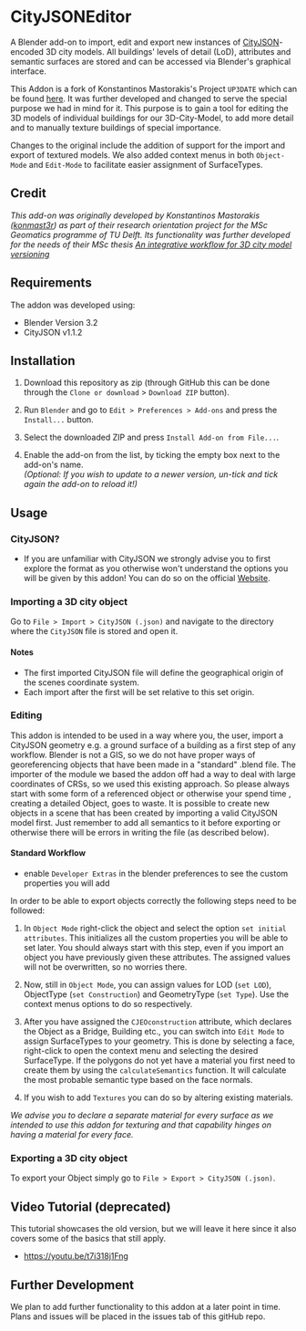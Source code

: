 # CityJSONEditor

A Blender add-on to import, edit and export new instances of [CityJSON](http://cityjson.org)-encoded 3D city models. All buildings' levels of detail (LoD), attributes and semantic surfaces are stored and can be accessed via Blender's graphical interface.

This Addon is a fork of Konstantinos Mastorakis's Project `UP3DATE` which can be found [here](https://github.com/cityjson/Up3date). It was further developed and changed to serve the special purpose we had in mind for it. This purpose is to gain a tool for editing the 3D models of individual buildings for our 3D-City-Model, to add more detail and to manually texture buildings of special importance. 

Changes to the original include the addition of support for the import and export of textured models. We also added context menus in both `Object-Mode` and `Edit-Mode` to facilitate easier assignment of SurfaceTypes.

## Credit

*This add-on was originally developed by Konstantinos Mastorakis ([konmast3r](https://github.com/konmast3r/)) as part of their research orientation project for the MSc Geomatics programme of TU Delft. Its functionality was further developed for the needs of their MSc thesis [An integrative workflow for 3D city model versioning](http://resolver.tudelft.nl/uuid:a7f7f0c8-7a34-454e-973a-d55f5b8b0dfe)*

## Requirements

The addon was developed using:

- Blender Version 3.2
- CityJSON v1.1.2


## Installation

1. Download this repository as zip (through GitHub this can be done through the `Clone or download` > `Download ZIP` button).

2. Run `Blender` and go to `Edit > Preferences > Add-ons` and press the `Install...` button.

3. Select the downloaded ZIP and press `Install Add-on from File...`.

4. Enable the add-on from the list, by ticking the empty box next to the add-on's name.<br>
*(Optional: If you wish to update to a newer version, un-tick and tick again the add-on to reload it!)*


## Usage

### CityJSON?

- If you are unfamiliar with CityJSON we strongly advise you to first explore the format as you otherwise won't understand the options you will be given by this addon! You can do so on the official [Website](https://www.cityjson.org/).


### Importing a 3D city object

Go to `File > Import > CityJSON (.json)` and navigate to the directory where the `CityJSON` file is stored and open it.

#### Notes

- The first imported CityJSON file will define the geographical origin of the scenes coordinate system.
- Each import after the first will be set relative to this set origin.

### Editing

This addon is intended to be used in a way where you, the user, import a CityJSON geometry e.g. a ground surface of a building as a first step of any workflow. Blender is not a GIS, so we do not have proper ways of georeferencing objects that have been made in a "standard" .blend file. The importer of the module we based the addon off had a way to deal with large coordinates of CRSs, so we used this existing approach. So please always start with some form of a referenced object or otherwise your spend time , creating a detailed Object, goes to waste.
It is possible to create new objects in a scene that has been created by importing a valid CityJSON model first. Just remember to add all semantics to it before exporting or otherwise there will be errors in writing the file (as described below).

#### Standard Workflow

- enable `Developer Extras` in the blender preferences to see the custom properties you will add

In order to be able to export objects correctly the following steps need to be followed:

1. In `Object Mode` right-click the object and select the option `set initial attributes`.
This initializes all the custom properties you will be able to set later. You should always start with this step, even if you import an object you have previously given these attributes. The assigned values will not be overwritten, so no worries there.

2. Now, still in `Object Mode`, you can assign values for LOD (`set LOD`), ObjectType (`set Construction`) and GeometryType (`set Type`). Use the context menus options to do so respectively. 

3. After you have assigned the `CJEOconstruction` attribute, which declares the Object as a Bridge, Building etc., you can switch into `Edit Mode` to assign SurfaceTypes to your geometry. This is done by selecting a face, right-click to open the context menu and selecting the desired SurfaceType. If the polygons do not yet have a material you first need to create them by using the `calculateSemantics` function. It will calculate the most probable semantic type based on the face normals. 

4. If you wish to add `Textures` you can do so by altering existing materials. 

*We advise you to declare a separate material for every surface as we intended to use this addon for texturing and that capability hinges on having a material for every face.*

### Exporting a 3D city object

To export your Object simply go to `File > Export > CityJSON (.json)`.

## Video Tutorial (deprecated)

This tutorial showcases the old version, but we will leave it here since it also covers some of the basics that still apply.

- https://youtu.be/t7i318j1Fng


## Further Development

We plan to add further functionality to this addon at a later point in time. Plans and issues will be placed in the issues tab of this gitHub repo.
